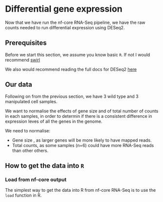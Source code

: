 # Differential gene expression

Now that we have run the nf-core RNA-Seq pipeline, we have the raw counts needed to run differential expression using DESeq2.

## Prerequisites

Before we start this section, we assume you know basic `R`. 
If not I would recommend [swirl](https://swirlstats.com/)

We also would recommend reading the full docs for DESeq2 [here](https://www.bioconductor.org/packages/release/bioc/vignettes/DESeq2/inst/doc/DESeq2.html)

## Our data

Following on from the previous section, we have 3 wild type and 3 manipulated cell samples. 

We want to normalise the effects of gene size and of total number of counts in each samples, in order to determin if there is a consistent difference in expression leves of all the genes in the genome.

We need to normalise:

* Gene size , as larger genes will be more likely to have mapped reads.
* Total counts, as some samples (n=6) could have more RNA-Seq reads than other others.

## How to get the data into `R`

### Load from nf-core output

The simplest way to get the data into R from nf-core RNA-Seq is to use the `load` function in R.
